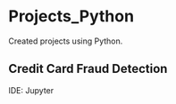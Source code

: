 # Projects_Python
Created projects using Python.
<h2>Credit Card Fraud Detection</h2>
<p>IDE: Jupyter</p>
